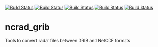 [![Build Status](https://simc.arpae.it/moncic-ci/ncrad_grib/rocky8.png)](https://simc.arpae.it/moncic-ci/ncrad_grib/)
[![Build Status](https://simc.arpae.it/moncic-ci/ncrad_grib/rocky9.png)](https://simc.arpae.it/moncic-ci/ncrad_grib/)
[![Build Status](https://simc.arpae.it/moncic-ci/ncrad_grib/fedora38.png)](https://simc.arpae.it/moncic-ci/ncrad_grib/)
[![Build Status](https://simc.arpae.it/moncic-ci/ncrad_grib/fedora40.png)](https://simc.arpae.it/moncic-ci/ncrad_grib/)
[![Build Status](https://copr.fedorainfracloud.org/coprs/simc/stable/package/ncrad_grib/status_image/last_build.png)](https://copr.fedorainfracloud.org/coprs/simc/stable/package/ncrad_grib/)

# ncrad_grib

Tools to convert radar files between GRIB and NetCDF formats
